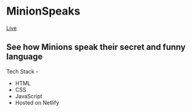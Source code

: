# MinionSpeaks

[Live](https://project-talk-like-minions.netlify.app/)

## See how Minions speak their secret and funny language

Tech Stack -

- HTML
- CSS
- JavaScript
- Hosted on Netlify
